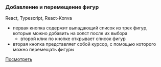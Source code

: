 <h3>Добавление и перемещение фигур</h3>
<p>React, Typescript, React-Konva</p>

- первая кнопка содержит выпадающий список из трех фигур, которые можно добавить на холст после их выбора</br>
  - второй клик по кнопке открывает список фигур</br>
- вторая кнопка представляет собой курсор, с помощью которого можно перемещать фигуры</br>

<a href="https://krftk.netlify.app/" target="_blanc">Посмотреть</a>
